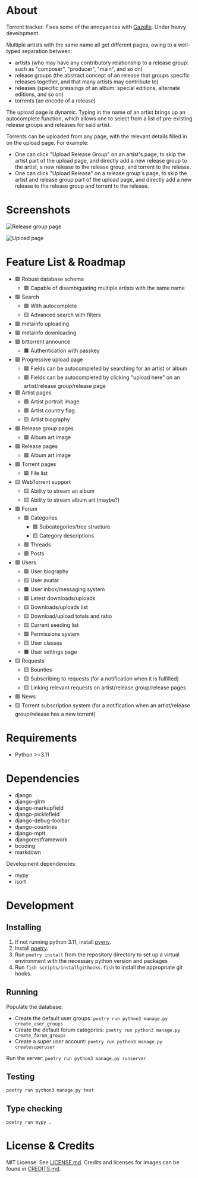 # About

Torrent tracker. Fixes some of the annoyances with [Gazelle](https://whatcd.github.io/Gazelle/). Under heavy development.

Multiple artists with the same name all get different pages, owing to a well-typed separation between:

* artists (who may have any contributory relationship to a release group: such as "composer", "producer", "main", and so on)
* release groups (the abstract concept of an release that groups specific releases together, and that many artists may contribute to)
* releases (specific pressings of an album: special editions, alternate editions, and so on)
* torrents (an encode of a release)

The upload page is dynamic. Typing in the name of an artist brings up an autocomplete function, which allows one to select from a list of pre-existing release groups and releases for said artist.

Torrents can be uploaded from any page, with the relevant details filled in on the upload page. For example:

* One can click "Upload Release Group" on an artist's page, to skip the artist part of the upload page, and directly add a new release group to the artist, a new release to the release group, and torrent to the release.
* One can click "Upload Release" on a release group's page, to skip the artist and release group part of the upload page, and directly add a new release to the release group and torrent to the release.

# Screenshots

![Release group page](/screenshots/release-group-page.png)

![Upload page](/screenshots/upload-page.png)

# Feature List & Roadmap

* 🟩 Robust database schema
	- 🟩 Capable of disambiguating multiple artists with the same name
* 🟩 Search
	- 🟩 With autocomplete
	- 🟨 Advanced search with filters
* 🟩 metainfo uploading
* 🟩 metainfo downloading
* 🟩 bittorrent announce
	- 🟧 Authentication with passkey
* 🟩 Progressive upload page
	- 🟩 Fields can be autocompleted by searching for an artist or album
	- 🟩 Fields can be autocompleted by clicking "upload here" on an artist/release group/release page
* 🟩 Artist pages
	- 🟩 Artist portrait image
	- 🟩 Artist country flag
	- 🟨 Artist biography
* 🟩 Release group pages
	- 🟩 Album art image
* 🟩 Release pages
	- 🟩 Album art image
* 🟩 Torrent pages
	- 🟩 File list
* 🟨 WebTorrent support
	- 🟨 Ability to stream an album
	- 🟨 Ability to stream album art (maybe?)
* 🟩 Forum
	- 🟩 Categories
		- 🟩 Subcategories/tree structure
		- 🟨 Category descriptions
	- 🟩 Threads
	- 🟩 Posts
* 🟩 Users
	- 🟩 User biography
	- 🟨 User avatar
	- 🟧 User inbox/messaging system
	- 🟩 Latest downloads/uploads
	- 🟨 Downloads/uploads list
	- 🟨 Download/upload totals and ratio
	- 🟨 Current seeding list
	- 🟩 Permissions system
	- 🟨 User classes
	- 🟧 User settings page
* 🟨 Requests
	- 🟨 Bounties
	- 🟨 Subscribing to requests (for a notification when it is fulfilled)
	- 🟨 Linking relevant requests on artist/release group/release pages
* 🟩 News
* 🟨 Torrent subscription system (for a notification when an artist/release group/release has a new torrent)

# Requirements

* Python >=3.11

# Dependencies

* django
* django-glrm
* django-markupfield
* django-picklefield
* django-debug-toolbar
* django-countries
* django-mptt
* djangorestframework
* bcoding
* markdown

Development dependencies:

* mypy
* isort

# Development

## Installing

1. If not running python 3.11, install [pyenv](https://github.com/pyenv/pyenv).
2. Install [poetry](https://python-poetry.org/docs/).
3. Run `poetry install` from the repository directory to set up a virtual environment with the necessary python version and packages
4. Run `fish scripts/installgithooks.fish` to install the appropriate git hooks.

## Running

Populate the database:

* Create the default user groups: `poetry run python3 manage.py create_user_groups`
* Create the default forum categories: `poetry run python3 manage.py create_forum_groups`
* Create a super user account: `poetry run python3 manage.py createsuperuser`

Run the server: `poetry run python3 manage.py runserver`

## Testing

`poetry run python3 manage.py test`

## Type checking

`poetry run mypy .`

# License & Credits

MIT License. See [LICENSE.md](../master/LICENSE.md). Credits and licenses for images can be found in [CREDITS.md](../master/CREDITS.md).
